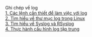 Ghi chép về log  
[1. Các lệnh cần thiết để làm việc với log](Commands-with-log/)  
[2. Tìm hiểu về thư mục log trong Linux](https://github.com/ngahong/Thuc-tap-Nhan-Hoa/blob/master/Linux/Log/Thu-muc-log/Tim-hieu-thu-muc-log.md)    
[3. Tìm hiểu về Syslog và RSyslog](Syslog-Rsyslog/)  
[4. Thực hành cấu hình log tập trung](Cau-hinh-log-tap-trung/)  
